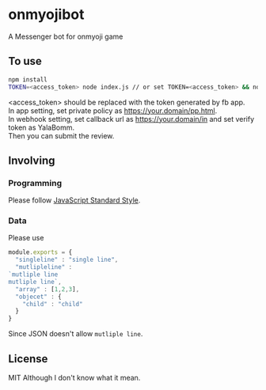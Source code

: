 # onmyojibot
A Messenger bot for onmyoji game
## To use
```bash
npm install
TOKEN=<access_token> node index.js // or set TOKEN=<access_token> && node index.js
```
<access_token> should be replaced with the token generated by fb app.  
In app setting, set private policy as https://your.domain/pp.html.  
In webhook setting, set callback url as https://your.domain/in and set verify token as YalaBomm.  
Then you can submit the review.  
## Involving
### Programming
Please follow [JavaScript Standard Style](https://stadnardjs.com/).
### Data
Please use
```javascript
module.exports = {
  "singleline" : "single line",
  "mutlipleline" :
`mutliple line
mutliple line`,
  "array" : [1,2,3],
  "objecet" : {
    "child" : "child"
  }
}
```
Since JSON doesn't allow `mutliple line`.
## License
MIT
Although I don't know what it mean.
